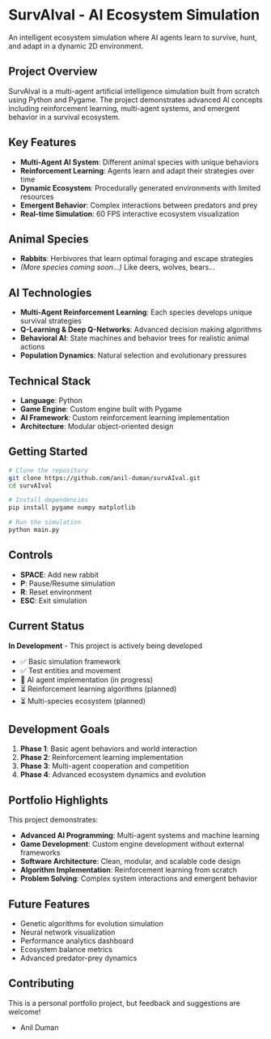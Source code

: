 # SurvAIval - AI Ecosystem Simulation

An intelligent ecosystem simulation where AI agents learn to survive, hunt, and adapt in a dynamic 2D environment.

## Project Overview

SurvAIval is a multi-agent artificial intelligence simulation built from scratch using Python and Pygame. The project demonstrates advanced AI concepts including reinforcement learning, multi-agent systems, and emergent behavior in a survival ecosystem.

## Key Features

- **Multi-Agent AI System**: Different animal species with unique behaviors
- **Reinforcement Learning**: Agents learn and adapt their strategies over time
- **Dynamic Ecosystem**: Procedurally generated environments with limited resources
- **Emergent Behavior**: Complex interactions between predators and prey
- **Real-time Simulation**: 60 FPS interactive ecosystem visualization

## Animal Species

- **Rabbits**: Herbivores that learn optimal foraging and escape strategies
- *(More species coming soon...)* Like deers, wolves, bears...

## AI Technologies

- **Multi-Agent Reinforcement Learning**: Each species develops unique survival strategies
- **Q-Learning & Deep Q-Networks**: Advanced decision making algorithms
- **Behavioral AI**: State machines and behavior trees for realistic animal actions
- **Population Dynamics**: Natural selection and evolutionary pressures

## Technical Stack

- **Language**: Python
- **Game Engine**: Custom engine built with Pygame
- **AI Framework**: Custom reinforcement learning implementation
- **Architecture**: Modular object-oriented design

## Getting Started

```bash
# Clone the repository
git clone https://github.com/anil-duman/survAIval.git
cd survAIval

# Install dependencies
pip install pygame numpy matplotlib

# Run the simulation
python main.py
```

## Controls

- **SPACE**: Add new rabbit
- **P**: Pause/Resume simulation
- **R**: Reset environment
- **ESC**: Exit simulation

## Current Status

**In Development** - This project is actively being developed

- ✅ Basic simulation framework
- ✅ Test entities and movement
- 🔄 AI agent implementation (in progress)
- ⏳ Reinforcement learning algorithms (planned)
- ⏳ Multi-species ecosystem (planned)

## Development Goals

1. **Phase 1**: Basic agent behaviors and world interaction
2. **Phase 2**: Reinforcement learning implementation
3. **Phase 3**: Multi-agent cooperation and competition
4. **Phase 4**: Advanced ecosystem dynamics and evolution

## Portfolio Highlights

This project demonstrates:
- **Advanced AI Programming**: Multi-agent systems and machine learning
- **Game Development**: Custom engine development without external frameworks
- **Software Architecture**: Clean, modular, and scalable code design
- **Algorithm Implementation**: Reinforcement learning from scratch
- **Problem Solving**: Complex system interactions and emergent behavior

## Future Features

- Genetic algorithms for evolution simulation
- Neural network visualization
- Performance analytics dashboard
- Ecosystem balance metrics
- Advanced predator-prey dynamics

## Contributing

This is a personal portfolio project, but feedback and suggestions are welcome!

- Anil Duman
